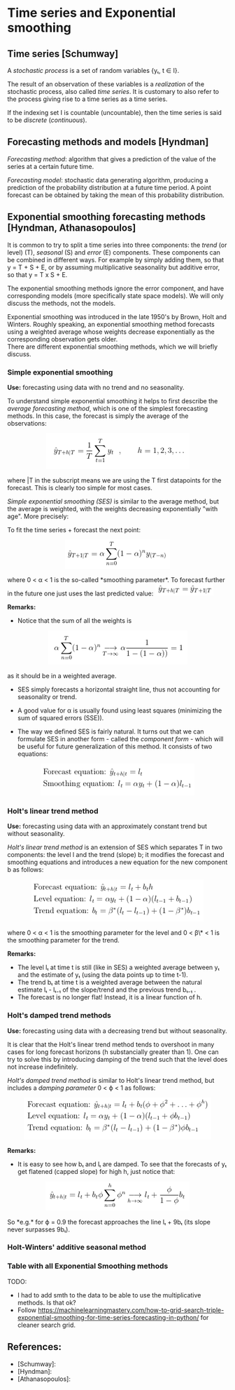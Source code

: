 # Time series and Exponential smoothing

## Time series [Schumway]
A *stochastic process* is a set of random variables {yₜ, t ∈ I}. 

The result of an observation of these variables is a *realization* of the stochastic process, also called *time series*.
It is customary to also refer to the process giving rise to a time series as a time series.

If the indexing set I is countable (uncountable), then the time series is said to be *discrete* (*continuous*).

## Forecasting methods and models [Hyndman]
*Forecasting method*: algorithm that gives a prediction of the value of the series at a certain future time.

*Forecasting model*: stochastic data generating algorithm, producing a prediction of the probability distribution at a future time period.
A point forecast can be obtained by taking the mean of this probability distribution.


## Exponential smoothing forecasting methods [Hyndman, Athanasopoulos]

It is common to try to split a time series into three components: the *trend* (or level) (T), *seasonal* (S) and *error* (E) components. 
These components can be combined in different ways.
For example by simply adding them, so that y = T + S + E, or by assuming multiplicative seasonality but additive error, so that y = T x S + E.

The exponential smoothing methods ignore the error component, and have corresponding models (more specifically state space models). We will only discuss the methods, not the models.

Exponential smoothing was introduced in the late 1950's by Brown, Holt and Winters.
Roughly speaking, an exponential smoothing method forecasts using a weighted average whose weights decrease exponentially as the corresponding observation gets older.   
There are different exponential smoothing methods, which we will briefly discuss.


### Simple exponential smoothing 
**Use:** forecasting using data with no trend and no seasonality.

To understand simple exponential smoothing it helps to first describe the *average forecasting method*, which is one of the simplest forecasting methods.
In this case, the forecast is simply the average of the observations: 
<p align="center">
  <img src="images/average_forecast.png" alt="hi" class="inline"/>
</p>
where |T in the subscript means we are using the T first datapoints for the forecast.
This is clearly too simple for most cases. 

*Simple exponential smoothing (SES)* is similar to the average method, but the average is weighted, with the weights decreasing exponentially "with age".
More precisely:

To fit the time series + forecast the next point:
<p align="center">
  <img src="images/SES.png" alt="hi" class="inline"/>
</p>
where 0 < α < 1 is the so-called *smoothing parameter*.  
To forecast further in the future one just uses the last predicted value: <img src="images/SESforecast.png" alt="hi" class="inline"/>  

**Remarks:**
- Notice that the sum of all the weights is 
<p align="center">
  <img src="images/weighted.png" alt="hi" class="inline"/>
</p>
as it should be in a weighted average.  

- SES simply forecasts a horizontal straight line, thus not accounting for seasonality or trend.

- A good value for α is usually found using least squares (minimizing the sum of squared errors (SSE)).

- The way we defined SES is fairly natural.
It turns out that we can formulate SES in another form - called the *component form* - which will be useful for future generalization of this method.
It consists of two equations:
<p align="center">
  <img src="images/componentsSES.png" alt="hi" class="inline"/>
</p>


### Holt's linear trend method
**Use:** forecasting using data with an approximately constant trend but without seasonality.

*Holt's linear trend method* is an extension of SES which separates T in two components: the level l and the trend (slope) b; it modifies the forecast and smoothing equations and introduces a new equation for the new component b as follows:
<p align="center">
  <img src="images/HoltLinear.png" alt="hi" class="inline"/>
</p>
where 0 < α < 1 is the smoothing parameter for the level and 0 < β\* < 1 is the smoothing parameter for the trend.  

**Remarks:**
- The level lₜ at time t is still (like in SES) a weighted average between yₜ and the estimate of yₜ (using the data points up to time t-1).  
- The trend bₜ at time t is a weighted average between the natural estimate lₜ - lₜ₋₁ of the slope/trend and the previous trend bₜ₋₁ .
- The forecast is no longer flat! Instead, it is a linear function of h.


### Holt's damped trend methods
**Use:** forecasting using data with a decreasing trend but without seasonality.

It is clear that the Holt's linear trend method tends to overshoot in many cases for long forecast horizons (h substancially greater than 1). One can try to solve this by introducing damping of the trend such that the level does not increase indefinitely.

*Holt's damped trend method* is similar to Holt's linear trend method, but includes a *damping parameter* 0 < ϕ < 1 as follows:
<p align="center">
  <img src="images/Damped.png" alt="hi" class="inline"/>
</p>

**Remarks:**
- It is easy to see how bₜ and lₜ are damped. To see that the forecasts of yₜ get flatened (capped slope) for high h, just notice that:
<p align="center">
  <img src="images/flattens.png" alt="hi" class="inline"/>
</p>
So *e.g.* for ϕ = 0.9 the forecast approaches the line lₜ + 9bₜ (its slope never surpasses 9bₜ).

### Holt-Winters' additive seasonal method
### Table with all Exponential Smoothing methods

TODO:
- I had to add smth to the data to be able to use the multiplicative methods. Is that ok?
- Follow https://machinelearningmastery.com/how-to-grid-search-triple-exponential-smoothing-for-time-series-forecasting-in-python/ for cleaner search grid.







## References:
- [Schumway]: 
- [Hyndman]: 
- [Athanasopoulos]:


